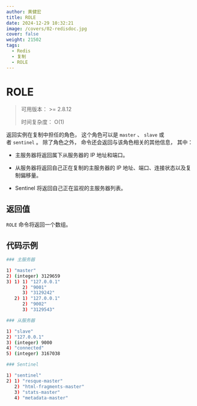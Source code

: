 ```yaml
---
author: 黄健宏
title: ROLE
date: 2024-12-29 10:32:21
image: /covers/02-redisdoc.jpg
cover: false
weight: 21502
tags:
  - Redis
  - 复制
  - ROLE
---
```


# ROLE

> 可用版本： >= 2.8.12
> 
> 时间复杂度： O(1)

返回实例在复制中担任的角色， 这个角色可以是 `master` 、 `slave` 或者 `sentinel` 。 除了角色之外， 命令还会返回与该角色相关的其他信息， 其中：

- 主服务器将返回属下从服务器的 IP 地址和端口。
    
- 从服务器将返回自己正在复制的主服务器的 IP 地址、端口、连接状态以及复制偏移量。
    
- Sentinel 将返回自己正在监视的主服务器列表。
    

## 返回值

`ROLE` 命令将返回一个数组。

## 代码示例

```bash
### 主服务器

1) "master"
2) (integer) 3129659
3) 1) 1) "127.0.0.1"
      2) "9001"
      3) "3129242"
   2) 1) "127.0.0.1"
      2) "9002"
      3) "3129543"

### 从服务器

1) "slave"
2) "127.0.0.1"
3) (integer) 9000
4) "connected"
5) (integer) 3167038

### Sentinel

1) "sentinel"
2) 1) "resque-master"
   2) "html-fragments-master"
   3) "stats-master"
   4) "metadata-master"
```